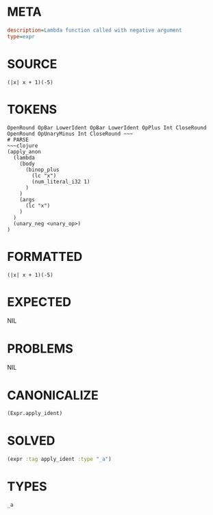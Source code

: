 # META
~~~ini
description=Lambda function called with negative argument
type=expr
~~~
# SOURCE
~~~roc
(|x| x + 1)(-5)
~~~
# TOKENS
~~~text
OpenRound OpBar LowerIdent OpBar LowerIdent OpPlus Int CloseRound OpenRound OpUnaryMinus Int CloseRound ~~~
# PARSE
~~~clojure
(apply_anon
  (lambda
    (body
      (binop_plus
        (lc "x")
        (num_literal_i32 1)
      )
    )
    (args
      (lc "x")
    )
  )
  (unary_neg <unary_op>)
)
~~~
# FORMATTED
~~~roc
(|x| x + 1)(-5)
~~~
# EXPECTED
NIL
# PROBLEMS
NIL
# CANONICALIZE
~~~clojure
(Expr.apply_ident)
~~~
# SOLVED
~~~clojure
(expr :tag apply_ident :type "_a")
~~~
# TYPES
~~~roc
_a
~~~
